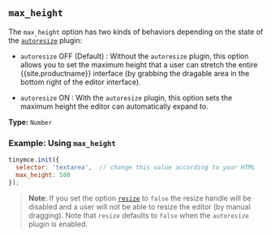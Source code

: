 ## `max_height`

The `max_height` option has two kinds of behaviors depending on the state of the [`autoresize`]({{site.baseurl}}/plugins/autoresize/) plugin:

* `autoresize` OFF (Default) : Without the `autoresize` plugin, this option allows you to set the maximum height that a user can stretch the entire {{site.productname}} interface (by grabbing the dragable area in the bottom right of the editor interface).

* `autoresize` ON : With the `autoresize` plugin, this option sets the maximum height the editor can automatically expand to.

**Type:** `Number`

### Example: Using `max_height`

```js
tinymce.init({
  selector: 'textarea',  // change this value according to your HTML
  max_height: 500
});
```

> **Note**: If you set the option [`resize`](#resize) to `false` the resize handle will be disabled and a user will not be able to resize the editor (by manual dragging). Note that `resize` defaults to `false` when the `autoresize` plugin is enabled.

